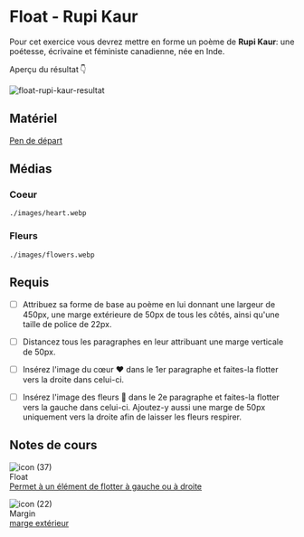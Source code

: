 # Float - Rupi Kaur
Pour cet exercice vous devrez mettre en forme un poème de **Rupi Kaur**: une poétesse, écrivaine et féministe canadienne, née en Inde.

Aperçu du résultat 👇

![float-rupi-kaur-resultat](https://github.com/user-attachments/assets/f570e65f-0f21-4fbd-af85-26d0a3e719ba)


## Matériel

[Pen de départ](https://codepen.io/tim-momo/pen/rNrKZmR?editors=1100)

## Médias
 
### Coeur

`./images/heart.webp`
 
### Fleurs

`./images/flowers.webp`


## Requis
* [ ] Attribuez sa forme de base au poème en lui donnant une largeur de 450px, une marge extérieure de 50px de tous les côtés, ainsi qu'une taille de police de 22px.
* [ ] Distancez tous les paragraphes en leur attribuant une marge verticale de 50px.
* [ ] Insérez l'image du cœur ❤️ dans le 1er paragraphe et faites-la flotter vers la droite dans celui-ci.
* [ ] Insérez l'image des fleurs 🌻 dans le 2e paragraphe et faites-la flotter vers la gauche dans celui-ci. Ajoutez-y aussi une marge de 50px uniquement vers la droite afin de laisser les fleurs respirer.




## Notes de cours

![icon (37)](https://github.com/user-attachments/assets/80a58155-63e1-403c-adc8-d8ea21440066)<br> Float <br> [Permet à un élément de flotter à gauche ou à droite](../css/float.md)

![icon (22)](https://github.com/user-attachments/assets/18f5981d-3ef4-470d-96ee-47518959bed1)<br> Margin <br> [marge extérieur](../css/margin.md)
